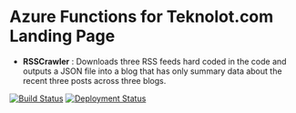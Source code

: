 # Azure Functions for Teknolot.com Landing Page

- **RSSCrawler** : Downloads three RSS feeds hard coded in the code and outputs a JSON file into a blog that has only summary data about the recent three posts across three blogs. 

[![Build Status](https://daron.visualstudio.com/teknolot/_apis/build/status/teknolot-landing-page-functions?branchName=master)](https://daron.visualstudio.com/teknolot/_build/latest?definitionId=38?branchName=master)
[![Deployment Status](https://daron.vsrm.visualstudio.com/_apis/public/Release/badge/27d7f17f-033c-4ffb-b0f0-8775b0a6da1d/2/2)](https://daron.visualstudio.com/teknolot/_build/latest?definitionId=38?branchName=master)

